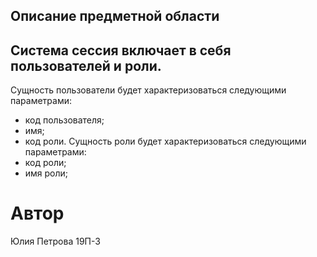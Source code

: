## Описание предметной области
## Система сессия включает в себя пользователей и роли.
Сущность пользователи будет характеризоваться следующими параметрами:
- код пользователя;
- имя;
- код роли.
Сущность роли будет характеризоваться следующими параметрами:
- код роли;
- имя роли;
# Автор
Юлия Петрова 19П-3
